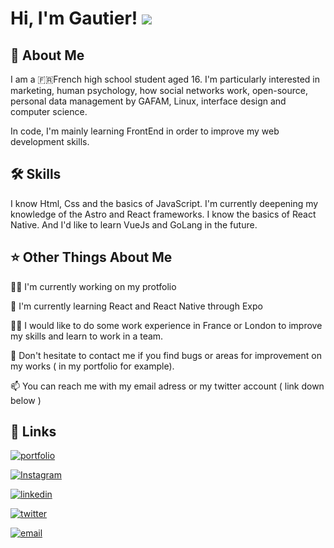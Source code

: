 
# Hi, I'm Gautier! ![](https://user-images.githubusercontent.com/18350557/176309783-0785949b-9127-417c-8b55-ab5a4333674e.gif)

## 🚀 About Me
I am a 🇫🇷French high school student aged 16. I'm particularly interested in marketing, human psychology, how social networks work, open-source, personal data management by GAFAM, Linux, interface design and computer science.

In code, I'm mainly learning FrontEnd in order to improve my web development skills.

## 🛠 Skills
I know Html, Css and the basics of JavaScript. I'm currently deepening my knowledge of the Astro and React frameworks. I know the basics of React Native. And I'd like to learn VueJs and GoLang in the future.

## ⭐️ Other Things About Me
👩‍💻 I'm currently working on my protfolio

🧠 I'm currently learning React and React Native through Expo 

👯‍♀️ I would like to do some work experience in France or London to improve my skills and learn to work in a team.

🤔 Don't hesitate to contact me if you find bugs or areas for improvement on my works ( in my portfolio for example). 

📫 You can reach me with my email adress or my twitter account ( link down below )

## 🔗 Links
[![portfolio](https://img.shields.io/badge/My_portfolio_WIP-000?style=for-the-badge&logo=ko-fi&logoColor=white)]()

[![Instagram](https://img.shields.io/badge/Instagram-E4405F?style=for-the-badge&logo=instagram&logoColor=white)](https://www.instagram.com/gautier.picon/)

[![linkedin](https://img.shields.io/badge/Linkedin_WIP-0A66C2?style=for-the-badge&logo=linkedin&logoColor=white)]()

[![twitter](https://img.shields.io/badge/Twitter-1DA1F2?style=for-the-badge&logo=x&logoColor=white)](https://twitter.com/vu_zip)

[![email](https://img.shields.io/badge/Email-0A66C2?style=for-the-badge&logo=maildotru&logoColor=white)](mailto:gautierpicon@proton.me)

